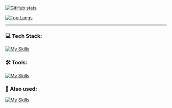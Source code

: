 [![GitHub stats](https://github-readme-stats.vercel.app/api?username=vladDotH)](https://github.com/anuraghazra/github-readme-stats)


[![Top Langs](https://github-readme-stats.vercel.app/api/top-langs/?username=vladDotH)](https://github.com/anuraghazra/github-readme-stats)

---

### 💻 Tech Stack:

[![My Skills](https://skillicons.dev/icons?i=ts,vue,nestjs,postgres,sass)](https://skillicons.dev)

### 🛠️ Tools:

[![My Skills](https://skillicons.dev/icons?i=nodejs,vite,sequelize,docker,nginx)](https://skillicons.dev)

### 🔧 Also used:

[![My Skills](https://skillicons.dev/icons?i=redis,mongodb,rust,py,c,cpp,java,haskell,latex&perline=10)](https://skillicons.dev)
